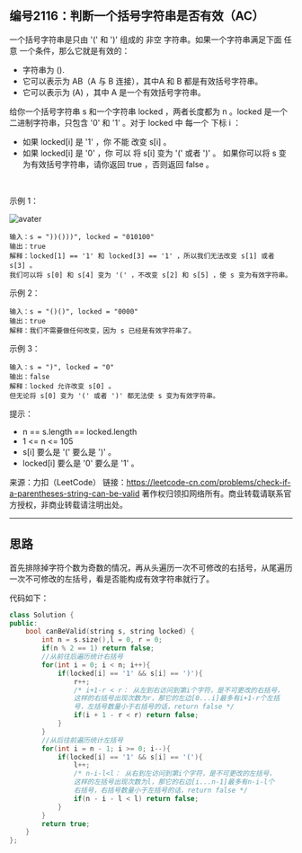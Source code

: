 ## 编号2116：判断一个括号字符串是否有效（AC）

一个括号字符串是只由 '(' 和 ')' 组成的 非空 字符串。如果一个字符串满足下面 任意 一个条件，那么它就是有效的：

* 字符串为 ().
* 它可以表示为 AB（A 与 B 连接），其中A 和 B 都是有效括号字符串。
* 它可以表示为 (A) ，其中 A 是一个有效括号字符串。

给你一个括号字符串 s 和一个字符串 locked ，两者长度都为 n 。locked 是一个二进制字符串，只包含 '0' 和 '1' 。对于 locked 中 每一个 下标 i ：

* 如果 locked[i] 是 '1' ，你 不能 改变 s[i] 。
* 如果 locked[i] 是 '0' ，你 可以 将 s[i] 变为 '(' 或者 ')' 。
如果你可以将 s 变为有效括号字符串，请你返回 true ，否则返回 false 。

 

示例 1：

![avater](https://assets.leetcode.com/uploads/2021/11/06/eg1.png)

```
输入：s = "))()))", locked = "010100"
输出：true
解释：locked[1] == '1' 和 locked[3] == '1' ，所以我们无法改变 s[1] 或者 s[3] 。
我们可以将 s[0] 和 s[4] 变为 '(' ，不改变 s[2] 和 s[5] ，使 s 变为有效字符串。
```
示例 2：
```
输入：s = "()()", locked = "0000"
输出：true
解释：我们不需要做任何改变，因为 s 已经是有效字符串了。
```
示例 3：
```
输入：s = ")", locked = "0"
输出：false
解释：locked 允许改变 s[0] 。
但无论将 s[0] 变为 '(' 或者 ')' 都无法使 s 变为有效字符串。
```
提示：

* n == s.length == locked.length
* 1 <= n <= 105
* s[i] 要么是 '(' 要么是 ')' 。
* locked[i] 要么是 '0' 要么是 '1' 。

来源：力扣（LeetCode）
链接：https://leetcode-cn.com/problems/check-if-a-parentheses-string-can-be-valid
著作权归领扣网络所有。商业转载请联系官方授权，非商业转载请注明出处。

---
## 思路

首先排除掉字符个数为奇数的情况，再从头遍历一次不可修改的右括号，从尾遍历一次不可修改的左括号，看是否能构成有效字符串就行了。

代码如下：
```c++
class Solution {
public:
    bool canBeValid(string s, string locked) {
        int n = s.size(),l = 0, r = 0;
        if(n % 2 == 1) return false;
        //从前往后遍历统计右括号
        for(int i = 0; i < n; i++){
            if(locked[i] == '1' && s[i] == ')'){
                r++;
                /* i+1-r < r： 从左到右访问到第i个字符，是不可更改的右括号，
                这样的右括号出现次数为r，那它的左边[0...i]最多有i+1-r个左括
                号，左括号数量小于右括号的话，return false */
                if(i + 1 - r < r) return false;
            }
        }
        //从后往前遍历统计左括号
        for(int i = n - 1; i >= 0; i--){
            if(locked[i] == '1' && s[i] == '('){
                l++;
                /* n-i-l<l： 从右到左访问到第i个字符，是不可更改的左括号，
                这样的左括号出现次数为l，那它的右边[i...n-1]最多有n-i-l个
                右括号，右括号数量小于左括号的话，return false */
                if(n - i - l < l) return false;
            }
        }
        return true;
    }
};
```